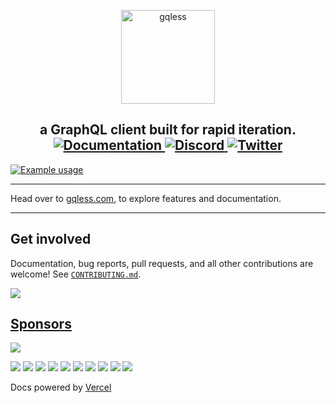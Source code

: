 <p align="center">
  <a href="https://gqless.com">
    <img src="internal/website/static/img/logo.png" height="150" alt="gqless">
  </a>
</p>

<h2 align="center">
  a GraphQL client built for rapid iteration.
  <a href="https://gqless.com">
    <img alt="Documentation" src="https://img.shields.io/badge/documentation-documentation?color=C00B84">
  </a>
  <a href="https://discord.gg/U967mp5qbQ">
    <img alt="Discord" src="https://img.shields.io/discord/793628688439836694?color=7289d9&label=discord">
  </a>
  <a href="https://twitter.com/gqlessdev">
    <img alt="Twitter" src="https://img.shields.io/twitter/follow/gqlessdev?label=%40gqlessdev&style=flat&logo=twitter&color=00acee">
  </a>
</h2>

<a href="https://gqless.com">
  <img alt="Example usage" src="https://user-images.githubusercontent.com/13242392/112103674-fddc4980-8ba1-11eb-8c83-b527dcb0243d.PNG">
</a>

---

Head over to [gqless.com](https://gqless.com), to explore features and documentation.

---

## Get involved

Documentation, bug reports, pull requests, and all other contributions are welcome! See [`CONTRIBUTING.md`](CONTRIBUTING.md).

<a href="https://github.com/samdenty/gqless/graphs/contributors"><img src="https://opencollective.com/gqless/contributors.svg?width=890&button=false" /></a>

## [Sponsors](https://opencollective.com/gqless/contribute)

<a href="https://opencollective.com/gqless"><img src="https://opencollective.com/gqless/individuals.svg?width=890"></a>

<a href="https://opencollective.com/gqless/organization/0/website"><img src="https://opencollective.com/gqless/organization/0/avatar.svg"></a>
<a href="https://opencollective.com/gqless/organization/1/website"><img src="https://opencollective.com/gqless/organization/1/avatar.svg"></a>
<a href="https://opencollective.com/gqless/organization/2/website"><img src="https://opencollective.com/gqless/organization/2/avatar.svg"></a>
<a href="https://opencollective.com/gqless/organization/3/website"><img src="https://opencollective.com/gqless/organization/3/avatar.svg"></a>
<a href="https://opencollective.com/gqless/organization/4/website"><img src="https://opencollective.com/gqless/organization/4/avatar.svg"></a>
<a href="https://opencollective.com/gqless/organization/5/website"><img src="https://opencollective.com/gqless/organization/5/avatar.svg"></a>
<a href="https://opencollective.com/gqless/organization/6/website"><img src="https://opencollective.com/gqless/organization/6/avatar.svg"></a>
<a href="https://opencollective.com/gqless/organization/7/website"><img src="https://opencollective.com/gqless/organization/7/avatar.svg"></a>
<a href="https://opencollective.com/gqless/organization/8/website"><img src="https://opencollective.com/gqless/organization/8/avatar.svg"></a>
<a href="https://opencollective.com/gqless/organization/9/website"><img src="https://opencollective.com/gqless/organization/9/avatar.svg"></a>

Docs powered by [Vercel](https://vercel.com/?utm_source=gqless&utm_campaign=oss)
